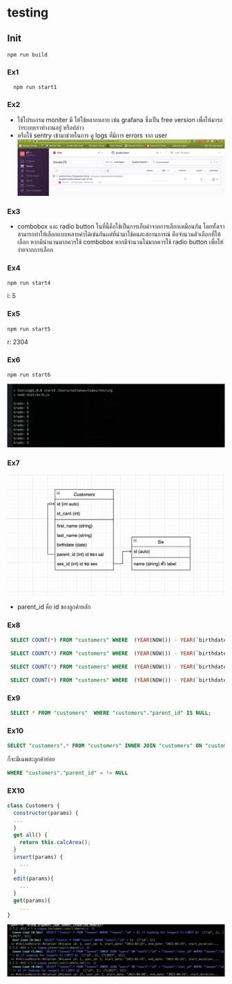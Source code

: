 # testing

## Init

```
npm run build
```

### Ex1
``` 
  npm run start1
```

### Ex2
- ใช้โปรเเกรม moniter มี ให้ใช้หลากหลาย เช่น grafana ซึ่งเป็น free version เพื่อให้มารถว่าระบบเราทำงานอยู่ หรือปล่าว
- หรือใช้ sentry เข้ามาช่วยในการ ดู logs ที่มีการ errors จาก user
![alt tag](docs/image-1.png)

### Ex3
- combobox และ radio button ในที่นี้คือใช้เป็นการเก็บค่าจากการเลือกเหมือนกัน โดยทั้งเราสามารถทำให้เลือกเเบบหลายค่าได้เช่นกันเเต่ที่นำมาใช้คนละสถานการณ์ คือจำนวนตัวเลือกที่ให้เลือก หากมีนำนวนมากควรใช้ combobox หากมีจำนวนไม่มากควรใช้ radio button เพื่อให้ง่ายจากการเลือก

### Ex4
```
npm run start4
```
i: 5


### Ex5
```
npm run start5
```
r: 2304

### Ex6
```
npm run start6
```
![alt tag](docs/image-2.png)

### Ex7

![alt tag](docs/ER.png)

- parent_id คือ id ของลูกค้าหลัก

### Ex8
```sql
 SELECT COUNT(*) FROM "customers" WHERE  (YEAR(NOW()) - YEAR(`birthdate`)) < 30;
```

```sql
 SELECT COUNT(*) FROM "customers" WHERE  (YEAR(NOW()) - YEAR(`birthdate`)) BETWEEN 30 and 29;
```

```sql
 SELECT COUNT(*) FROM "customers" WHERE  (YEAR(NOW()) - YEAR(`birthdate`)) BETWEEN 40 and 49;
```

```sql
 SELECT COUNT(*) FROM "customers" WHERE  (YEAR(NOW()) - YEAR(`birthdate`)) > 50;
```

### Ex9

```sql
 SELECT * FROM "customers"  WHERE "customers"."parent_id" IS NULL;
```
### Ex10

```sql
SELECT "customers".* FROM "customers" INNER JOIN "customers" ON "customers"."id" = "customers"."parent_id" as "prarent" WHERE "customers"."parent_id" = != NULL
```
ก็จะมีเฉพสะลูกค้าย่อย
```sql
WHERE "customers"."parent_id" = != NULL
```

### EX10
```js
class Customers {
  constructor(params) {
  ...
  }
  get all() {
    return this.calcArea();
  }
  insert(params) {
    ...
  }
  edit(params){
    ...
  }
  get(params){
    ...
}
```

![alt tag](docs/image-3.png)